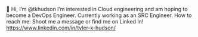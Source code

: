 👋 Hi, I’m @tkhudson
I’m interested in Cloud engineering and am hoping to become a DevOps Engineer. Currently working as an SRC Engineer.
How to reach me: Shoot me a message or find me on Linked In! https://www.linkedin.com/in/tyler-k-hudson/

<!---
tkhudson/tkhudson is a special repository because its `README.md` (this file) appears on your GitHub profile.
You can click the Preview link to take a look at your changes.
--->
